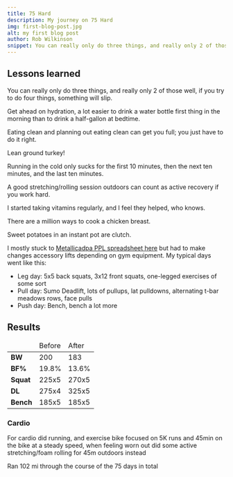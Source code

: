 ```yaml
---
title: 75 Hard
description: My journey on 75 Hard
img: first-blog-post.jpg
alt: my first blog post
author: Rob Wilkinson
snippet: You can really only do three things, and really only 2 of those well, if you try to do four things, something will slip. Get ahead on hydration, a lot easier to drink a water bottle first thing in the morning than to drink a half-gallon at bedtime. Eating clean and planning out eating clean can get you full; you just have to do it right.
---
```

## Lessons learned

You can really only do three things, and really only 2 of those well, if you try to do four things, something will slip.

Get ahead on hydration, a lot easier to drink a water bottle first thing in the morning than to drink a half-gallon at bedtime.

Eating clean and planning out eating clean can get you full; you just have to do it right.

Lean ground turkey!

Running in the cold only sucks for the first 10 minutes, then the next ten minutes, and the last ten minutes.

A good stretching/rolling session outdoors can count as active recovery if you work hard.

I started taking vitamins regularly, and I feel they helped, who knows.

There are a million ways to cook a chicken breast.

Sweet potatoes in an instant pot are clutch.

I mostly stuck to [Metallicadpa PPL spreadsheet here](https://liftvault.com/programs/strength/reddit-ppl/) but had to make changes accessory lifts depending on gym equipment. My typical days went like this:

- Leg day: 5x5 back squats, 3x12 front squats, one-legged exercises of some sort
- Pull day: Sumo Deadlift, lots of pullups, lat pulldowns, alternating t-bar meadows rows, face pulls
- Push day: Bench, bench a lot more



## Results

<table>
    <thead>
        <td>
        </td>
        <td>
            Before
        </td>
        <td>After</td>
    </thead>
    <tbody>
        <tr>
            <td><strong>BW</strong></td>
            <td>200</td>
            <td>183</td>
        </tr>
        <tr>
            <td><strong>BF%</strong></td>
            <td>19.8%</td>
            <td>13.6%</td>
        </tr>
        <tr>
            <td><strong>Squat</strong></td>
            <td>225x5</td>
            <td>270x5</td>
        </tr>
        <tr>
            <td><strong>DL</strong></td>
            <td>275x4</td>
            <td>325x5</td>
        </tr>
        <tr>
            <td><strong>Bench</strong></td>
            <td>185x5</td>
            <td>185x5</td>
        </tr>
    </tbody>
</table>


### Cardio

For cardio did running, and exercise bike
focused on 5K runs and 45min on the bike at a steady speed, when feeling worn out did some active stretching/foam rolling for 45m outdoors instead

Ran 102 mi through the course of the 75 days in total